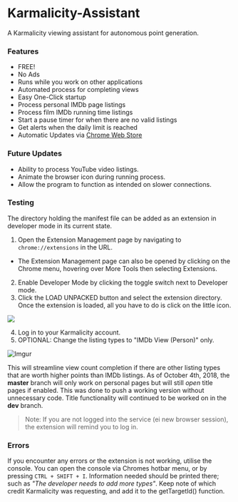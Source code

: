 
# Karmalicity-Assistant
A Karmalicity viewing assistant for autonomous point generation.

### Features
- FREE!
- No Ads
- Runs while you work on other applications
- Automated process for completing views
- Easy One-Click startup
- Process personal IMDb page listings
- Process film IMDb running time listings
- Start a pause timer for when there are no valid listings
- Get alerts when the daily limit is reached
- Automatic Updates via [Chrome Web Store](https://chrome.google.com/webstore/detail/karmalicity-assistant/ibngaopmmijfjgepgcoaidcgjcflffpd?hl=en-US)

### Future Updates
- Ability to process YouTube video listings.
- Animate the browser icon during running process.
- Allow the program to function as intended on slower connections.  

### Testing
The directory holding the manifest file can be added as an extension in developer mode in its current state.

1. Open the Extension Management page by navigating to `chrome://extensions` in the URL.
 - The Extension Management page can also be opened by clicking on the Chrome menu, hovering over More Tools then selecting Extensions.
2. Enable Developer Mode by clicking the toggle switch next to Developer mode.
3. Click the LOAD UNPACKED button and select the extension directory.  
Once the extension is loaded, all you have to do is click on the little icon.

![](https://developer.chrome.com/static/images/get_started/load_extension.png)

4. Log in to your Karmalicity account.
5. OPTIONAL: Change the listing types to "IMDb View (Person)" only.  

![Imgur](https://i.imgur.com/SjX7YuB.jpg)

This will streamline view count completion if there are other listing types that are worth higher points than IMDb listings. As of October 4th, 2018, the **master** branch will only work on personal pages but will still *open* title pages if enabled.  This was done to push a working version without unnecessary code. Title functionality will continued to be worked on in the **dev** branch. 
> Note: If you are not logged into the service (ei new browser session), the extension will remind you to log in.

### Errors
If you encounter any errors or the extension is not working, utilise the console.  You can open the console via Chromes hotbar menu, or by pressing `CTRL + SHIFT + I`.  Information needed should be printed there; such as *"The developer needs to add more types"*.  Keep note of which credit Karmalicity was requesting, and add it to the getTargetId() function.
